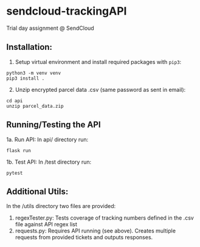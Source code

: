 # sendcloud-trackingAPI
Trial day assignment @ SendCloud

## Installation:
1. Setup virtual environment and install required packages with ```pip3```:
```
python3 -m venv venv
pip3 install .
```

2. Unzip encrypted parcel data .csv (same password as sent in email):
```
cd api
unzip parcel_data.zip
```

## Running/Testing the API
1a. Run API:
In api/ directory run:
```
flask run
```

1b. Test API:
In /test directory run:
```
pytest
```

## Additional Utils:
In the /utils directory two files are provided:
1. regexTester.py: Tests coverage of tracking numbers defined in the .csv file against API regex list
2. requests.py: Requires API running (see above). Creates multiple requests from provided tickets and outputs responses.
